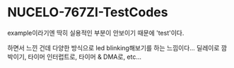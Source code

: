 # NUCELO-767ZI-TestCodes
example이라기엔 딱히 실용적인 부분이 안보이기 때문에 'test'이다.

하면서 느낀 건데 다양한 방식으로 led blinking해보기를 하는 느낌이다...
딜레이로 깜박이기, 타이머 인터럽트로, 타이머 & DMA로, etc...
